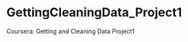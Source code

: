 GettingCleaningData_Project1
============================

Coursera: Getting and Cleaning Data Project1

